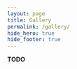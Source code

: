 ```yaml
---
layout: page
title: Gallery
permalink: /gallery/
hide_hero: true
hide_footer: true
---
```


**TODO**

